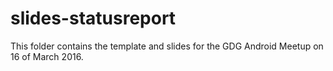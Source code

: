 slides-statusreport
===================

This folder contains the template and slides for the GDG Android Meetup on
16 of March 2016. 
